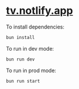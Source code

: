 # [tv.notlify.app](https://tv.notlify.app)

To install dependencies:

```bash
bun install
```

To run in dev mode:

```bash
bun run dev
```


To run in prod mode:

```bash
bun run start
```
